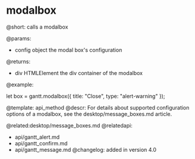 modalbox
=============

@short:
	calls a modalbox

@params:

- config		object			the modal box's configuration

@returns:

- div			HTMLElement		the div container of the modalbox

@example:

let box = gantt.modalbox({
	title: "Close",
 	type: "alert-warning"
});

@template:	api_method
@descr:
For details about supported configuration options of a modalbox, see the desktop/message_boxes.md article.


@related:desktop/message_boxes.md
@relatedapi:
- api/gantt_alert.md
- api/gantt_confirm.md
- api/gantt_message.md
@changelog:
added in version 4.0
